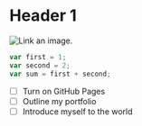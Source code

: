 # Header 1 #
![Link an image.](https://upload.wikimedia.org/wikipedia/commons/thumb/0/0a/Unofficial_Windows_logo_variant_-_2002%E2%80%932012_%28Multicolored%29.svg/255px-Unofficial_Windows_logo_variant_-_2002%E2%80%932012_%28Multicolored%29.svg.png)

```javascript
var first = 1;
var second = 2;
var sum = first + second;
```
- [ ] Turn on GitHub Pages
- [ ] Outline my portfolio
- [ ] Introduce myself to the world
